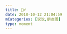 ```yaml
---
title: 👯‍♂️
date: 2018-10-12 21:04:59
mCategories: [说说,朋友圈]
type: moment
---
```


<div id="pics-20181012210459"></div>

<script src="/lib/moment/pics.js"></script>
<script>
var data = [
    {"link": "2018-10-12_000000.jpeg", "type": "shuoshuo"}
];
picsRender(data, "pics-20181012210459");
</script>
